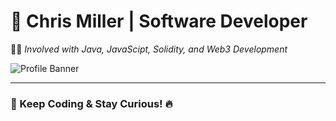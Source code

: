# 🚀 Chris Miller | Software Developer  
👨‍💻 *Involved with Java, JavaScipt, Solidity, and Web3 Development*  

![Profile Banner](https://media.giphy.com/media/qgQUggAC3Pfv687qPC/giphy.gif)  

---

### 🚀 Keep Coding & Stay Curious! 🔥

